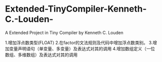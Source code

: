 # Extended-TinyCompiler-Kenneth-C.-Louden-
A Extended Project in Tiny Compiler by Kenneth C. Louden 

1.增加浮点数类型(FLOAT)
2.在factor的文法规则及代码中增加浮点数类别。
3.增加变量声明语句（单变量、多变量）及表达式对其的调用
4.增加数组定义（一位数组、多维数组）及表达式对其的调用
